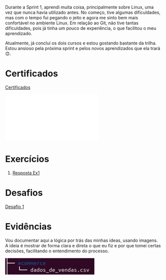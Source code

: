 
Durante a Sprint 1, aprendi muita coisa, principalmente sobre Linux, uma vez que nunca havia utilizado antes. No começo, tive algumas dificuldades, mas com o tempo fui pegando o jeito e agora me sinto bem mais confortável no ambiente Linux. Em relação ao Git, não tive tantas dificuldades, pois já tinha um pouco de experiência, o que facilitou o meu aprendizado.

Atualmente, já concluí os dois cursos e estou gostando bastante da trilha. Estou ansioso pela próxima sprint e pelos novos aprendizados que ela trará 😊.
# Certificados

 [ Certificados](/Sprint_1/certificados/vazio.md)

![Cursos](../Sprint_1/certificados/vazio.md)

# Exercícios

1. [Resposta Ex1](/Sprint_1/exercicios/vazio.md)


# Desafios

[Desafio 1](/Sprint_1/Desafio/README.md)

# Evidências

Vou documentar aqui a lógica por trás das minhas ideas, usando imagens. A ideia é mostrar de forma clara e direta o que eu fiz e por que tomei certas decisões, facilitando o entendimento do processo.

![Texto alternativo](../Sprint_1/evidencias/img/image_1.jpg)
